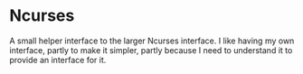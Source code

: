Ncurses
=======

A small helper interface to the larger Ncurses interface.
I like having my own interface, partly to make it simpler, partly because I need to understand it to provide an interface for it.
